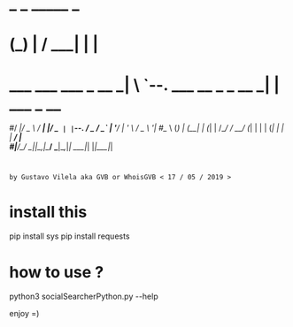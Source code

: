 #                _       _ _____                     _               
#               (_)     | /  ___|                   | |              
# ___  ___   ___ _  __ _| \ `--.  ___  __ _ _ __ ___| |__   ___ _ __ 
#/ __|/ _ \ / __| |/ _` | |`--. \/ _ \/ _` | '__/ __| '_ \ / _ \ '__|
#\__ \ (_) | (__| | (_| | /\__/ /  __/ (_| | | | (__| | | |  __/ |   
#|___/\___/ \___|_|\__,_|_\____/ \___|\__,_|_|  \___|_| |_|\___|_|   
#                                                                   
    by Gustavo Vilela aka GVB or WhoisGVB < 17 / 05 / 2019 >

# install this
pip install sys
pip install requests

# how to use ? 
python3 socialSearcherPython.py --help

enjoy =)
